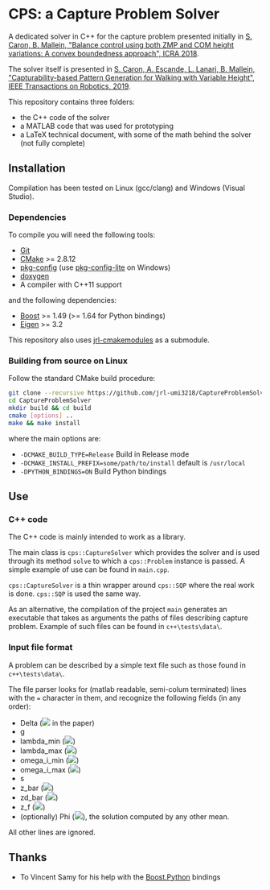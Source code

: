 CPS: a Capture Problem Solver
=============================

A dedicated solver in C++ for the capture problem presented initially in 
[S. Caron, B. Mallein, "Balance control using both ZMP and COM height variations: A convex boundedness approach", ICRA 2018](https://hal.archives-ouvertes.fr/hal-01590509/document).

The solver itself is presented in
[S. Caron, A. Escande, L. Lanari, B. Mallein, "Capturability-based Pattern Generation for Walking with Variable Height", IEEE Transactions on Robotics, 2019](https://hal.archives-ouvertes.fr/hal-01689331/document).

This repository contains three folders:
 - the C++ code of the solver
 - a MATLAB code that was used for prototyping
 - a LaTeX technical document, with some of the math behind the solver (not fully complete)

Installation
------------

Compilation has been tested on Linux (gcc/clang) and Windows (Visual Studio).

### Dependencies

To compile you will need the following tools:

 * [Git](https://git-scm.com/)
 * [CMake](https://cmake.org/) >= 2.8.12
 * [pkg-config](https://www.freedesktop.org/wiki/Software/pkg-config/) (use [pkg-config-lite](https://sourceforge.net/projects/pkgconfiglite/) on Windows)
 * [doxygen](http://www.doxygen.org)
 * A compiler with C++11 support
 
and the following dependencies:
 * [Boost](http://www.boost.org/) >= 1.49 (>= 1.64 for Python bindings)
 * [Eigen](http://eigen.tuxfamily.org/index.php?title=Main_Page) >= 3.2

This repository also uses [jrl-cmakemodules](https://github.com/jrl-umi3218/jrl-cmakemodules) as a submodule.

### Building from source on Linux

Follow the standard CMake build procedure:

```sh
git clone --recursive https://github.com/jrl-umi3218/CaptureProblemSolver
cd CaptureProblemSolver
mkdir build && cd build
cmake [options] ..
make && make install
```

where the main options are:
 * `-DCMAKE_BUILD_TYPE=Release` Build in Release mode
 * `-DCMAKE_INSTALL_PREFIX=some/path/to/install` default is `/usr/local`
 * `-DPYTHON_BINDINGS=ON` Build Python bindings

Use
---

### C++ code

The C++ code is mainly intended to work as a library.

The main class is `cps::CaptureSolver` which provides the solver and is used through its method `solve` to which a `cps::Problem` instance is passed.
A simple example of use can be found in `main.cpp`.

`cps::CaptureSolver` is a thin wrapper around `cps::SQP` where the real work is done. `cps::SQP` is used the same way.

As an alternative, the compilation of the project `main` generates an executable that takes as arguments the paths of files describing capture problem.
Example of such files can be found in `c++\tests\data\`.

### Input file format
A problem can be described by a simple text file such as those found in `c++\tests\data\`.

The file parser looks for (matlab readable, semi-colum terminated) lines with the `=` character in them, and recognize the following fields (in any order):
 * Delta (![](https://latex.codecogs.com/svg.latex?\boldsymbol{\delta}) in the paper)
 * g
 * lambda_min (![](https://latex.codecogs.com/svg.latex?\lambda_{min}))
 * lambda_max (![](https://latex.codecogs.com/svg.latex?\lambda_{max}))
 * omega_i_min (![](https://latex.codecogs.com/svg.latex?\omega_{\mathrm{i},\text{min}}))
 * omega_i_max (![](https://latex.codecogs.com/svg.latex?\omega_{\mathrm{i},\text{max}}))
 * s 
 * z_bar (![](https://latex.codecogs.com/svg.latex?\bar{z}_{\mathrm{i}}))
 * zd_bar (![](https://latex.codecogs.com/svg.latex?\dot{\bar{z}}_{\mathrm{i}}))
 * z_f (![](https://latex.codecogs.com/svg.latex?\bar{z}_{\mathrm{f}}))
 * (optionally) Phi (![](https://latex.codecogs.com/svg.latex?\left[\varphi_0=0,%20\varphi_1,%20\ldots,%20\varphi_n\right])), the solution computed by any other mean.
 
All other lines are ignored.

Thanks
------

- To Vincent Samy for his help with the
  [Boost.Python](http://www.boost.org/doc/libs/1_64_0/libs/python/doc/html/) bindings
